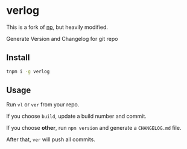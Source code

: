 # verlog

This is a fork of [np](https://github.com/sindresorhus/np), but heavily modified.


Generate Version and Changelog for git repo

## Install

```sh
tnpm i -g verlog
```

## Usage

Run `vl` or `ver` from your repo.

If you choose `build`, update a build number and commit.

If you choose **other**, run `npm version` and generate a `CHANGELOG.md` file.

After that, `ver` will push all commits.


